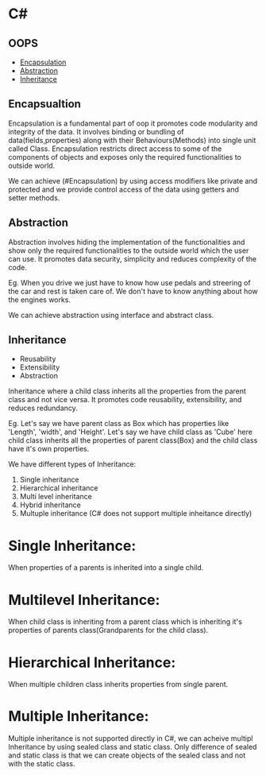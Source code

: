# C# 

## OOPS
- [Encapsulation](#Encapsulation)
- [Abstraction](#Abstraction)
- [Inheritance](#Inheritance)

## Encapsualtion
Encapsulation is a fundamental part of oop it promotes code modularity and integrity of the data.
It involves binding or bundling of data(fields,properties) along with their Behaviours(Methods) into single unit called Class. Encapsulation restricts direct access to some of the components of objects and exposes only the required functionalities to outside world.

We can achieve (#Encapsulation) by using access modifiers like private and protected and we provide control access of the data using getters and setter methods.

## Abstraction
Abstraction involves hiding the implementation of the functionalities and show only the required functionalities to the outside world which the user can use.
It promotes data security, simplicity and reduces complexity of the code.

Eg. When you drive we just have to know how use pedals and streering of the car and rest is taken care of. We don't have to know anything about how the engines works.

We can achieve abstraction using interface and abstract class.

## Inheritance 
- Reusability
- Extensibility
- Abstraction

Inheritance where a child class inherits all the properties from the parent class and not vice versa.
It promotes code reusability, extensibility, and reduces redundancy.

Eg. Let's say we have parent class as Box which has properties like 'Length', 'width', and 'Height'. Let's say we have child class as 'Cube' here child class inherits all the properties of parent class(Box) and the child class have it's own properties.

We have different types of Inheritance:
1. Single inheritance 
2. Hierarchical inheritance
3. Multi level inheritance
4. Hybrid inheritance
5. Multuple inheritance (C# does not support multiple inheitance directly)

# Single Inheritance:
 When properties of a parents is inherited into a single child.

# Multilevel Inheritance:
 When child class is inheriting from a parent class which is inheriting it's properties of parents class(Grandparents for the child class).

# Hierarchical Inheritance:
 When multiple children class inherits properties from single parent.

# Multiple Inheritance:
 Multiple inheritance is not supported directly in C#, we can acheive multipl Inheritance by using sealed class and static class.
 Only difference of sealed and static class is that we can create objects of the sealed class and not with the static class.
